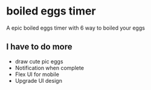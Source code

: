 
# boiled eggs timer

A epic boiled eggs timer with 6 way to boiled your eggs




## I have to do more

- draw cute pic eggs 
- Notification when complete
- Flex UI for mobile 
- Upgrade UI design

